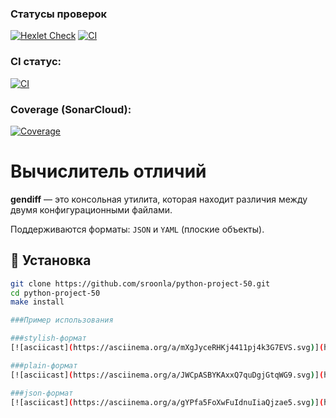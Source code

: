 ### Статусы проверок

[![Hexlet Check](https://github.com/sroonla/python-project-50/actions/workflows/hexlet-check.yml/badge.svg)](https://github.com/sroonla/python-project-50/actions)
[![CI](https://github.com/sroonla/python-project-50/actions/workflows/python-app.yml/badge.svg)](https://github.com/sroonla/python-project-50/actions)

### CI статус:
[![CI](https://github.com/sroonla/python-project-50/actions/workflows/python-ci.yml/badge.svg)](https://github.com/sroonla/python-project-50/actions)

### Coverage (SonarCloud):
[![Coverage](https://sonarcloud.io/api/project_badges/measure?project=sroonla_python-project-50&metric=coverage)](https://sonarcloud.io/summary/new_code?id=sroonla_python-project-50)

# Вычислитель отличий

**gendiff** — это консольная утилита, которая находит различия между двумя конфигурационными файлами.

Поддерживаются форматы: `JSON` и `YAML` (плоские объекты).

## 🔧 Установка

```bash
git clone https://github.com/sroonla/python-project-50.git
cd python-project-50
make install

###Пример использования

###stylish-формат
[![asciicast](https://asciinema.org/a/mXgJyceRHKj4411pj4k3G7EVS.svg)](https://asciinema.org/a/mXgJyceRHKj4411pj4k3G7EVS)

###plain-формат
[![asciicast](https://asciinema.org/a/JWCpASBYKAxxQ7quDgjGtqWG9.svg)](https://asciinema.org/a/JWCpASBYKAxxQ7quDgjGtqWG9)

###json-формат
[![asciicast](https://asciinema.org/a/gYPfa5FoXwFuIdnuIiaQjzae5.svg)](https://asciinema.org/a/gYPfa5FoXwFuIdnuIiaQjzae5)